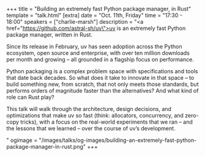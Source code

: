 +++
title = "Building an extremely fast Python package manager, in Rust"
template = "talk.html"
[extra]
  date = "Oct. 11th, Friday"
  time = "17:30 - 18:00"
  speakers = ["charlie-marsh"]
  description = "<a href=\"https://github.com/astral-sh/uv\">uv</a> is an extremely fast Python package manager, written in Rust.</p><p>Since its release in February, uv has seen adoption across the Python ecosystem, open source and enterprise, with over ten million downloads per month and growing – all grounded in a flagship focus on performance.</p><p>Python packaging is a complex problem space with specifications and tools that date back decades. So what does it take to innovate in that space – to build something new, from scratch, that not only meets those standards, but performs orders of magnitude faster than the alternatives? And what kind of role can Rust play?</p><p>This talk will walk through the architecture, design decisions, and optimizations that make uv so fast (think: allocators, concurrency, and zero-copy tricks), with a focus on the real-world experiments that we ran – and the lessons that we learned – over the course of uv’s development.</p>"
  ogimage = "/images/talks/og-images/building-an-extremely-fast-python-package-manager-in-rust.png"
+++
